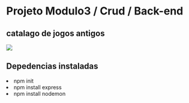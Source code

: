<h1>Projeto Modulo3 / Crud / Back-end</h1>

<h2>catalago de jogos antigos</h2>
<img src="https://i.gifer.com/1D8Z.gif">

<h2>Depedencias instaladas</h2>
<lI>npm init</li>
<lI>npm install express</li>
<lI>npm install nodemon</li>
